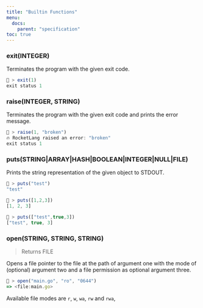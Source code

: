 ```yaml
---
title: "Builtin Functions"
menu:
  docs:
    parent: "specification"
toc: true
---
```

### exit(INTEGER)

Terminates the program with the given exit code.

```js
🚀 > exit(1)
exit status 1
```

### raise(INTEGER, STRING)

Terminates the program with the given exit code and prints the error message.

```js
🚀 > raise(1, "broken")
🔥 RocketLang raised an error: "broken"
exit status 1
```

### puts(STRING|ARRAY|HASH|BOOLEAN|INTEGER|NULL|FILE)

Prints the string representation of the given object to STDOUT.

```js
🚀 > puts("test")
"test"

🚀 > puts([1,2,3])
[1, 2, 3]

🚀 > puts(["test",true,3])
["test", true, 3]
```

### open(STRING, STRING, STRING)
> Returns FILE

Opens a file pointer to the file at the path of argument one with the mode of (optional) argument two and a file permission as optional argument three.

```js
🚀 > open("main.go", "ro", "0644")
=> <file:main.go>
```

Available file modes are `r`, `w`, `wa`, `rw` and `rwa`,